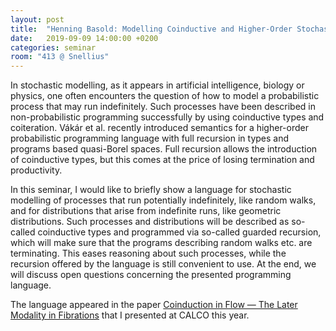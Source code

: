 ```yaml
---
layout: post
title:  "Henning Basold: Modelling Coinductive and Higher-Order Stochastic Systems"
date:   2019-09-09 14:00:00 +0200
categories: seminar
room: "413 @ Snellius"
---
```


In stochastic modelling, as it appears in artificial intelligence,
biology or physics, one often encounters the question of how to
model a probabilistic process that may run indefinitely. Such processes
have been described in non-probabilistic programming successfully by
using coinductive types and coiteration. Vákár et al. recently
introduced semantics for a higher-order probabilistic programming
language with full recursion in types and programs based quasi-Borel
spaces. Full recursion allows the introduction of coinductive types,
but this comes at the price of losing termination and productivity.

In this seminar, I would like to briefly show a language for stochastic
modelling of processes that run potentially indefinitely, like random
walks, and for distributions that arise from indefinite runs, like
geometric distributions. Such processes and distributions will be
described as so-called coinductive types and programmed via so-called
guarded recursion, which will make sure that the programs describing
random walks etc. are terminating. This eases reasoning about such
processes, while the recursion offered by the language is still
convenient to use. At the end, we will discuss open questions
concerning the presented programming language.

The language appeared in the paper
[Coinduction in Flow — The Later Modality in Fibrations](https://liacs.leidenuniv.nl/~basoldh/publications/2019/coinduction-in-flow.html)
that I presented at CALCO this year.
